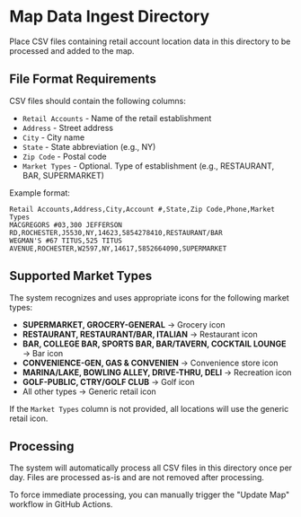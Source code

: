 # Map Data Ingest Directory

Place CSV files containing retail account location data in this directory to be processed and added to the map.

## File Format Requirements

CSV files should contain the following columns:
- `Retail Accounts` - Name of the retail establishment
- `Address` - Street address
- `City` - City name
- `State` - State abbreviation (e.g., NY)
- `Zip Code` - Postal code
- `Market Types` - Optional. Type of establishment (e.g., RESTAURANT, BAR, SUPERMARKET)

Example format:
```
Retail Accounts,Address,City,Account #,State,Zip Code,Phone,Market Types
MACGREGORS #03,300 JEFFERSON RD,ROCHESTER,J5530,NY,14623,5854278410,RESTAURANT/BAR
WEGMAN'S #67 TITUS,525 TITUS AVENUE,ROCHESTER,W2597,NY,14617,5852664090,SUPERMARKET
```

## Supported Market Types

The system recognizes and uses appropriate icons for the following market types:

- **SUPERMARKET, GROCERY-GENERAL** → Grocery icon
- **RESTAURANT, RESTAURANT/BAR, ITALIAN** → Restaurant icon
- **BAR, COLLEGE BAR, SPORTS BAR, BAR/TAVERN, COCKTAIL LOUNGE** → Bar icon
- **CONVENIENCE-GEN, GAS & CONVENIEN** → Convenience store icon
- **MARINA/LAKE, BOWLING ALLEY, DRIVE-THRU, DELI** → Recreation icon
- **GOLF-PUBLIC, CTRY/GOLF CLUB** → Golf icon
- All other types → Generic retail icon

If the `Market Types` column is not provided, all locations will use the generic retail icon.

## Processing

The system will automatically process all CSV files in this directory once per day. Files are processed as-is and are not removed after processing.

To force immediate processing, you can manually trigger the "Update Map" workflow in GitHub Actions. 